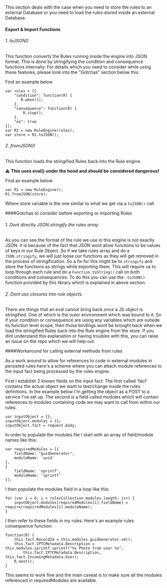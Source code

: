 This section deals with the case when you need to store the rules to an external Database or you need to load the rules stored inside an external Database.

#### Export & Import Functions

###### 1. toJSON()
This function converts the Rules running inside the engine into JSON format. This is done by stringifying the condition and consequence functions internally. For details which you need to consider while using these features, please look into the "Gotchas" section below this.

Find an example below

    var rules = [{
        "condition": function(R) {
           R.when(1);
        },
        "consequence": function(R) {
            R.stop();
        },
        "on": true
    }];
    var R1 = new RuleEngine(rules);
    var store = R1.toJSON();

###### 2. fromJSON()
This function loads the stringified Rules back into the Rule engine. 

:warning: **This uses eval() under the hood and should be considered dangerous!**

Find an example below

    var R1 = new RuleEngine();
    R1.fromJSON(store);

Where store variable is the one similar to what we get via a `toJSON()` call


####Gotchas to consider before exporting or importing Rules

###### 1. Dont directly JSON.stringify the rules array  

As you can see the format of the rule we use in this engine is not exactly JSON. It is because of the fact that JSON wont allow functions to be values of keys in our Rule Object. So if we take rules array and do a `JSON.stringify`, we will just loose our functions as they will get removed in the process of stringification. So a fix for this might be to `stringify` and store the functions as strings while exporting them. This will require us to loop through each rule and do a `Function.toString()` call on both conditions and consequences. To do this you can use the `.toJSON()` function provided by this library which is explained in above section.

###### 2. Dont use closures into rule objects.
There are things that an eval cannot bring back once a JS object is stringified. One of which is the outer environment which was bound to it. So if your condition or consequence are using any variables which are outside its function level scope, then those bindings wont be  brought back when we load the stringified Rules back into the Rule engine from the store. If you dint understand this explanation or having troubles with this, you can raise an issue on the repo which we will help out.

####Workaround for calling external methods from rules

As a work around to allow for references to code in external modules in persisted rules here's a scheme where you can attach module references to the input fact being processed by the rules engine.

First I establish 2 known fields on the input fact. The first called 'fact' contains the actual object we want to test/change inside the rules definitions. In the example below I'm getting the object as a POST to a service I've set up. The second is a field called modules which will contain references to modules containing code we may want to call from within our rules.

    var inputObject = {};
    inputObject.modules = {};
    inputObject.fact = request.body;

In order to populate the modules file I start with an array of field/module names like this:

    var requiredModules = [{
    	fieldName: "guidGenerator", 
    	moduleName: 'uuid' 
    },
    {
    	fieldName: 'sprintf',
    	moduleName: 'sprintf'
    }];

I then populate the modules field in a loop like this:

    for (var i = 0; i < rulesCollection.modules.length; i++) {
        inputObject.modules[requiredModules[i].fieldName] = require(requiredModules[i].moduleName);
    }

I then refer to these fields in my rules. Here's an example rules consequence function:

    function(R) {
        this.fact.RecordId = this.modules.guidGenerator.v4();
        this.fact.IPTCMetadata.Description = this.modules.sprintf.sprintf("%s Photo from user %s",
            this.fact.IPTCMetadata.Description, this.fact.IncomingMetadata.User);
        R.next();
    }

This seems to work fine and the main caveat is to make sure all the modules referenced in requiredModules are available.